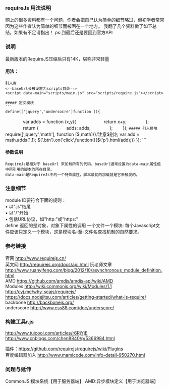 ### requireJs 用法说明 
网上的很多资料都有一个问题，作者会把自己认为简单的细节略过，但初学者常常因为这些作者认为简单的细节而被困在一个地方。
我翻了几个资料做了如下总结，如果有不足请指出！
ps:到最后还是要回到官方API



### 说明
最新版本的RequireJS压缩后只有14K，堪称非常轻量  

#### 用法：
	引入库  
	<--baseUrl会被设置为scripts目录-->  
	<script data-main="scripts/main.js" src="scripts/require.js"></script>  

	##### 定义模块 
	```
	define(['jquery','undersocre']function (){
　　　　var adds = function (x,y){
　　　　　　return x+y;
　　　　};
　　　　return {
　　　　　　adds: adds,
　　　　};
　　});
	```
	##### 引入模块
	```
	require(['jquery','math'], function ($,math){//注意$别名
	var add = math.adds(1,1);
	$('.btn').on('click',function(){$('p').html(add);})
	});
	```


#### 参数说明
	RequireJs是相对于 baseUrl 来加载所有的代码，baseUrl通常设置为data-main属性值中所引用的脚本的所在目录。
	data-main是RequireJs中的一个特殊属性，脚本最初的加载就是它来触发的。

### 注意细节
module ID要符合下面的规则：  
	▪ 以".js"结尾  
	▪ 以"/"开始  
	▪ 包括URL协议，如"http:"或"https:"  
define 返回的是对象，对象下属性的调用
一个文件一个模块: 每个Javascript文件应该只定义一个模块，这是模块名-至-文件名查找机制的自然要求。

### 参考链接
官网 http://www.requirejs.cn/  
英文网 http://requirejs.org/docs/api.html
阮老师文章 http://www.ruanyifeng.com/blog/2012/10/asynchronous_module_definition.html  
AMD https://github.com/amdjs/amdjs-api/wiki/AMD  
Modules http://wiki.commonjs.org/wiki/Modules/1.1  
http://cyj.me/why-seajs/requirejs/  
https://docs.nodejitsu.com/articles/getting-started/what-is-require/  
backbone http://backbonejs.org/  
underscore http://www.css88.com/doc/underscore/  

### 构建工具r.js   
http://www.tuicool.com/articles/r6RjYjE
http://www.cnblogs.com/chen8840/p/5366984.html

插件：https://github.com/requirejs/requirejs/wiki/Plugins  
百度编辑器加入 http://www.mamicode.com/info-detail-950270.html


### 问题与延伸

CommonJS:模块系统【用于服务器端】
AMD:异步模块定义【用于浏览器端】





















